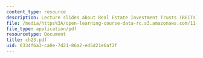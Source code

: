 ```yaml
---
content_type: resource
description: Lecture slides about Real Estate Investment Trusts (REITs).
file: /media/https%3A/open-learning-course-data-rc.s3.amazonaws.com/11-432j-real-estate-capital-markets-spring-2007/0334f6a3ca0e7d2186a2e45d21e6af2f_ch23.pdf
file_type: application/pdf
resourcetype: Document
title: ch23.pdf
uid: 0334f6a3-ca0e-7d21-86a2-e45d21e6af2f
---
```

